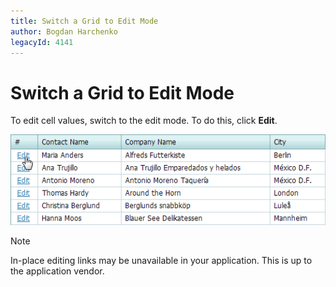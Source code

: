 ```yaml
---
title: Switch a Grid to Edit Mode
author: Bogdan Harchenko
legacyId: 4141
---
```

# Switch a Grid to Edit Mode
To edit cell values, switch to the edit mode. To do this, click **Edit**.

![ASPxGridView_StartEdit](../../../images/img7155.png)

> [!NOTE]
> In-place editing links may be unavailable in your application. This is up to the application vendor.